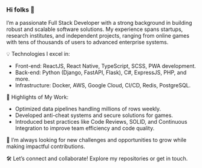 ### Hi folks 👋

I’m a passionate Full Stack Developer with a strong background in building robust and scalable software solutions. My experience spans startups, research institutes, and independent projects, ranging from online games with tens of thousands of users to advanced enterprise systems.

💡 Technologies I excel in:

- Front-end: ReactJS, React Native, TypeScript, SCSS, PWA development.
- Back-end: Python (Django, FastAPI, Flask), C#, ExpressJS, PHP, and more.
- Infrastructure: Docker, AWS, Google Cloud, CI/CD, Redis, PostgreSQL.

🌟 Highlights of My Work:

- Optimized data pipelines handling millions of rows weekly.
- Developed anti-cheat systems and secure solutions for games.
- Introduced best practices like Code Reviews, SOLID, and Continuous Integration to improve team efficiency and code quality.

🚀 I’m always looking for new challenges and opportunities to grow while making impactful contributions.

🛠️ Let’s connect and collaborate! Explore my repositories or get in touch.
